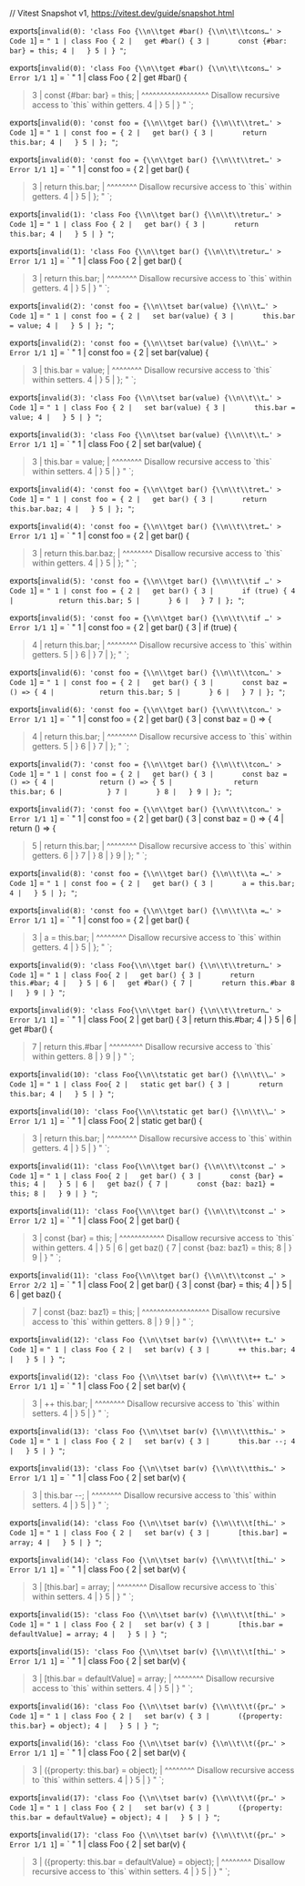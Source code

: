 // Vitest Snapshot v1, https://vitest.dev/guide/snapshot.html

exports[`invalid(0): 'class Foo {\\n\\tget #bar() {\\n\\t\\tcons…' > Code 1`] = `
"
  1 | class Foo {
  2 | 	get #bar() {
  3 | 		const {#bar: bar} = this;
  4 | 	}
  5 | }
"
`;

exports[`invalid(0): 'class Foo {\\n\\tget #bar() {\\n\\t\\tcons…' > Error 1/1 1`] = `
"
  1 | class Foo {
  2 | 	get #bar() {
> 3 | 		const {#bar: bar} = this;
    | 		      ^^^^^^^^^^^^^^^^^^ Disallow recursive access to \`this\` within getters.
  4 | 	}
  5 | }
"
`;

exports[`invalid(0): 'const foo = {\\n\\tget bar() {\\n\\t\\tret…' > Code 1`] = `
"
  1 | const foo = {
  2 | 	get bar() {
  3 | 		return this.bar;
  4 | 	}
  5 | };
"
`;

exports[`invalid(0): 'const foo = {\\n\\tget bar() {\\n\\t\\tret…' > Error 1/1 1`] = `
"
  1 | const foo = {
  2 | 	get bar() {
> 3 | 		return this.bar;
    | 		       ^^^^^^^^ Disallow recursive access to \`this\` within getters.
  4 | 	}
  5 | };
"
`;

exports[`invalid(1): 'class Foo {\\n\\tget bar() {\\n\\t\\tretur…' > Code 1`] = `
"
  1 | class Foo {
  2 | 	get bar() {
  3 | 		return this.bar;
  4 | 	}
  5 | }
"
`;

exports[`invalid(1): 'class Foo {\\n\\tget bar() {\\n\\t\\tretur…' > Error 1/1 1`] = `
"
  1 | class Foo {
  2 | 	get bar() {
> 3 | 		return this.bar;
    | 		       ^^^^^^^^ Disallow recursive access to \`this\` within getters.
  4 | 	}
  5 | }
"
`;

exports[`invalid(2): 'const foo = {\\n\\tset bar(value) {\\n\\t…' > Code 1`] = `
"
  1 | const foo = {
  2 | 	set bar(value) {
  3 | 		this.bar = value;
  4 | 	}
  5 | };
"
`;

exports[`invalid(2): 'const foo = {\\n\\tset bar(value) {\\n\\t…' > Error 1/1 1`] = `
"
  1 | const foo = {
  2 | 	set bar(value) {
> 3 | 		this.bar = value;
    | 		^^^^^^^^ Disallow recursive access to \`this\` within setters.
  4 | 	}
  5 | };
"
`;

exports[`invalid(3): 'class Foo {\\n\\tset bar(value) {\\n\\t\\t…' > Code 1`] = `
"
  1 | class Foo {
  2 | 	set bar(value) {
  3 | 		this.bar = value;
  4 | 	}
  5 | }
"
`;

exports[`invalid(3): 'class Foo {\\n\\tset bar(value) {\\n\\t\\t…' > Error 1/1 1`] = `
"
  1 | class Foo {
  2 | 	set bar(value) {
> 3 | 		this.bar = value;
    | 		^^^^^^^^ Disallow recursive access to \`this\` within setters.
  4 | 	}
  5 | }
"
`;

exports[`invalid(4): 'const foo = {\\n\\tget bar() {\\n\\t\\tret…' > Code 1`] = `
"
  1 | const foo = {
  2 | 	get bar() {
  3 | 		return this.bar.baz;
  4 | 	}
  5 | };
"
`;

exports[`invalid(4): 'const foo = {\\n\\tget bar() {\\n\\t\\tret…' > Error 1/1 1`] = `
"
  1 | const foo = {
  2 | 	get bar() {
> 3 | 		return this.bar.baz;
    | 		       ^^^^^^^^ Disallow recursive access to \`this\` within getters.
  4 | 	}
  5 | };
"
`;

exports[`invalid(5): 'const foo = {\\n\\tget bar() {\\n\\t\\tif …' > Code 1`] = `
"
  1 | const foo = {
  2 | 	get bar() {
  3 | 		if (true) {
  4 | 			return this.bar;
  5 | 		}
  6 | 	}
  7 | };
"
`;

exports[`invalid(5): 'const foo = {\\n\\tget bar() {\\n\\t\\tif …' > Error 1/1 1`] = `
"
  1 | const foo = {
  2 | 	get bar() {
  3 | 		if (true) {
> 4 | 			return this.bar;
    | 			       ^^^^^^^^ Disallow recursive access to \`this\` within getters.
  5 | 		}
  6 | 	}
  7 | };
"
`;

exports[`invalid(6): 'const foo = {\\n\\tget bar() {\\n\\t\\tcon…' > Code 1`] = `
"
  1 | const foo = {
  2 | 	get bar() {
  3 | 		const baz = () => {
  4 | 			return this.bar;
  5 | 		}
  6 | 	}
  7 | };
"
`;

exports[`invalid(6): 'const foo = {\\n\\tget bar() {\\n\\t\\tcon…' > Error 1/1 1`] = `
"
  1 | const foo = {
  2 | 	get bar() {
  3 | 		const baz = () => {
> 4 | 			return this.bar;
    | 			       ^^^^^^^^ Disallow recursive access to \`this\` within getters.
  5 | 		}
  6 | 	}
  7 | };
"
`;

exports[`invalid(7): 'const foo = {\\n\\tget bar() {\\n\\t\\tcon…' > Code 1`] = `
"
  1 | const foo = {
  2 | 	get bar() {
  3 | 		const baz = () => {
  4 | 			return () => {
  5 | 				return this.bar;
  6 | 			}
  7 | 		}
  8 | 	}
  9 | };
"
`;

exports[`invalid(7): 'const foo = {\\n\\tget bar() {\\n\\t\\tcon…' > Error 1/1 1`] = `
"
  1 | const foo = {
  2 | 	get bar() {
  3 | 		const baz = () => {
  4 | 			return () => {
> 5 | 				return this.bar;
    | 				       ^^^^^^^^ Disallow recursive access to \`this\` within getters.
  6 | 			}
  7 | 		}
  8 | 	}
  9 | };
"
`;

exports[`invalid(8): 'const foo = {\\n\\tget bar() {\\n\\t\\ta =…' > Code 1`] = `
"
  1 | const foo = {
  2 | 	get bar() {
  3 | 		a = this.bar;
  4 | 	}
  5 | };
"
`;

exports[`invalid(8): 'const foo = {\\n\\tget bar() {\\n\\t\\ta =…' > Error 1/1 1`] = `
"
  1 | const foo = {
  2 | 	get bar() {
> 3 | 		a = this.bar;
    | 		    ^^^^^^^^ Disallow recursive access to \`this\` within getters.
  4 | 	}
  5 | };
"
`;

exports[`invalid(9): 'class Foo{\\n\\tget bar() {\\n\\t\\treturn…' > Code 1`] = `
"
  1 | class Foo{
  2 | 	get bar() {
  3 | 		return this.#bar;
  4 | 	}
  5 |
  6 | 	get #bar() {
  7 | 		return this.#bar
  8 | 	}
  9 | }
"
`;

exports[`invalid(9): 'class Foo{\\n\\tget bar() {\\n\\t\\treturn…' > Error 1/1 1`] = `
"
  1 | class Foo{
  2 | 	get bar() {
  3 | 		return this.#bar;
  4 | 	}
  5 |
  6 | 	get #bar() {
> 7 | 		return this.#bar
    | 		       ^^^^^^^^^ Disallow recursive access to \`this\` within getters.
  8 | 	}
  9 | }
"
`;

exports[`invalid(10): 'class Foo{\\n\\tstatic get bar() {\\n\\t\\…' > Code 1`] = `
"
  1 | class Foo{
  2 | 	static get bar() {
  3 | 		return this.bar;
  4 | 	}
  5 | }
"
`;

exports[`invalid(10): 'class Foo{\\n\\tstatic get bar() {\\n\\t\\…' > Error 1/1 1`] = `
"
  1 | class Foo{
  2 | 	static get bar() {
> 3 | 		return this.bar;
    | 		       ^^^^^^^^ Disallow recursive access to \`this\` within getters.
  4 | 	}
  5 | }
"
`;

exports[`invalid(11): 'class Foo{\\n\\tget bar() {\\n\\t\\tconst …' > Code 1`] = `
"
  1 | class Foo{
  2 | 	get bar() {
  3 | 		const {bar} = this;
  4 | 	}
  5 |
  6 | 	get baz() {
  7 | 		const {baz: baz1} = this;
  8 | 	}
  9 | }
"
`;

exports[`invalid(11): 'class Foo{\\n\\tget bar() {\\n\\t\\tconst …' > Error 1/2 1`] = `
"
  1 | class Foo{
  2 | 	get bar() {
> 3 | 		const {bar} = this;
    | 		      ^^^^^^^^^^^^ Disallow recursive access to \`this\` within getters.
  4 | 	}
  5 |
  6 | 	get baz() {
  7 | 		const {baz: baz1} = this;
  8 | 	}
  9 | }
"
`;

exports[`invalid(11): 'class Foo{\\n\\tget bar() {\\n\\t\\tconst …' > Error 2/2 1`] = `
"
  1 | class Foo{
  2 | 	get bar() {
  3 | 		const {bar} = this;
  4 | 	}
  5 |
  6 | 	get baz() {
> 7 | 		const {baz: baz1} = this;
    | 		      ^^^^^^^^^^^^^^^^^^ Disallow recursive access to \`this\` within getters.
  8 | 	}
  9 | }
"
`;

exports[`invalid(12): 'class Foo {\\n\\tset bar(v) {\\n\\t\\t++ t…' > Code 1`] = `
"
  1 | class Foo {
  2 | 	set bar(v) {
  3 | 		++ this.bar;
  4 | 	}
  5 | }
"
`;

exports[`invalid(12): 'class Foo {\\n\\tset bar(v) {\\n\\t\\t++ t…' > Error 1/1 1`] = `
"
  1 | class Foo {
  2 | 	set bar(v) {
> 3 | 		++ this.bar;
    | 		   ^^^^^^^^ Disallow recursive access to \`this\` within setters.
  4 | 	}
  5 | }
"
`;

exports[`invalid(13): 'class Foo {\\n\\tset bar(v) {\\n\\t\\tthis…' > Code 1`] = `
"
  1 | class Foo {
  2 | 	set bar(v) {
  3 | 		this.bar --;
  4 | 	}
  5 | }
"
`;

exports[`invalid(13): 'class Foo {\\n\\tset bar(v) {\\n\\t\\tthis…' > Error 1/1 1`] = `
"
  1 | class Foo {
  2 | 	set bar(v) {
> 3 | 		this.bar --;
    | 		^^^^^^^^ Disallow recursive access to \`this\` within setters.
  4 | 	}
  5 | }
"
`;

exports[`invalid(14): 'class Foo {\\n\\tset bar(v) {\\n\\t\\t[thi…' > Code 1`] = `
"
  1 | class Foo {
  2 | 	set bar(v) {
  3 | 		[this.bar] = array;
  4 | 	}
  5 | }
"
`;

exports[`invalid(14): 'class Foo {\\n\\tset bar(v) {\\n\\t\\t[thi…' > Error 1/1 1`] = `
"
  1 | class Foo {
  2 | 	set bar(v) {
> 3 | 		[this.bar] = array;
    | 		 ^^^^^^^^ Disallow recursive access to \`this\` within setters.
  4 | 	}
  5 | }
"
`;

exports[`invalid(15): 'class Foo {\\n\\tset bar(v) {\\n\\t\\t[thi…' > Code 1`] = `
"
  1 | class Foo {
  2 | 	set bar(v) {
  3 | 		[this.bar = defaultValue] = array;
  4 | 	}
  5 | }
"
`;

exports[`invalid(15): 'class Foo {\\n\\tset bar(v) {\\n\\t\\t[thi…' > Error 1/1 1`] = `
"
  1 | class Foo {
  2 | 	set bar(v) {
> 3 | 		[this.bar = defaultValue] = array;
    | 		 ^^^^^^^^ Disallow recursive access to \`this\` within setters.
  4 | 	}
  5 | }
"
`;

exports[`invalid(16): 'class Foo {\\n\\tset bar(v) {\\n\\t\\t({pr…' > Code 1`] = `
"
  1 | class Foo {
  2 | 	set bar(v) {
  3 | 		({property: this.bar} = object);
  4 | 	}
  5 | }
"
`;

exports[`invalid(16): 'class Foo {\\n\\tset bar(v) {\\n\\t\\t({pr…' > Error 1/1 1`] = `
"
  1 | class Foo {
  2 | 	set bar(v) {
> 3 | 		({property: this.bar} = object);
    | 		            ^^^^^^^^ Disallow recursive access to \`this\` within setters.
  4 | 	}
  5 | }
"
`;

exports[`invalid(17): 'class Foo {\\n\\tset bar(v) {\\n\\t\\t({pr…' > Code 1`] = `
"
  1 | class Foo {
  2 | 	set bar(v) {
  3 | 		({property: this.bar = defaultValue} = object);
  4 | 	}
  5 | }
"
`;

exports[`invalid(17): 'class Foo {\\n\\tset bar(v) {\\n\\t\\t({pr…' > Error 1/1 1`] = `
"
  1 | class Foo {
  2 | 	set bar(v) {
> 3 | 		({property: this.bar = defaultValue} = object);
    | 		            ^^^^^^^^ Disallow recursive access to \`this\` within setters.
  4 | 	}
  5 | }
"
`;
